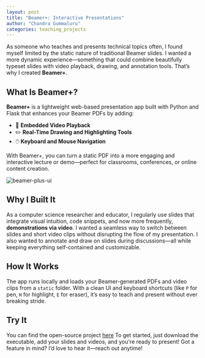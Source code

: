 ```yaml
---
layout: post
title: "Beamer+: Interactive Presentations"
author: "Chandra Gummaluru"
categories: teaching_projects
---
```


As someone who teaches and presents technical topics often, I found myself limited by the static nature of traditional Beamer slides. I wanted a more dynamic experience—something that could combine beautifully typeset slides with video playback, drawing, and annotation tools. That’s why I created **Beamer+**.

## What Is Beamer+?

**Beamer+** is a lightweight web-based presentation app built with Python and Flask that enhances your Beamer PDFs by adding:

- 🎥 **Embedded Video Playback**  
- ✏️ **Real-Time Drawing and Highlighting Tools**  
- 🖱️ **Keyboard and Mouse Navigation**  

With Beamer+, you can turn a static PDF into a more engaging and interactive lecture or demo—perfect for classrooms, conferences, or online content creation.

![beamer-plus-ui](https://github.com/user-attachments/assets/8793a043-201f-4b2e-87ef-d673d5ffab3a)

## Why I Built It

As a computer science researcher and educator, I regularly use slides that integrate visual intuition, code snippets, and now more frequently, **demonstrations via video**. I wanted a seamless way to switch between slides and short video clips without disrupting the flow of my presentation. I also wanted to annotate and draw on slides during discussions—all while keeping everything self-contained and customizable.

## How It Works

The app runs locally and loads your Beamer-generated PDFs and video clips from a `static` folder. With a clean UI and keyboard shortcuts (like `P` for pen, `H` for highlight, `E` for eraser), it’s easy to teach and present without ever breaking stride.

## Try It

You can find the open-source project [here](https://github.com/chandra-gummaluru/beamer_plus) To get started, just download the executable, add your slides and videos, and you're ready to present! Got a feature in mind? I’d love to hear it—reach out anytime!
